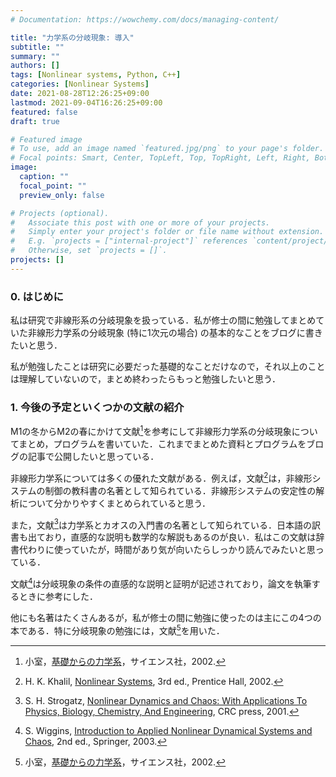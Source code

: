 ```yaml
---
# Documentation: https://wowchemy.com/docs/managing-content/

title: "力学系の分岐現象: 導入"
subtitle: ""
summary: ""
authors: []
tags: [Nonlinear systems, Python, C++]
categories: [Nonlinear Systems]
date: 2021-08-28T12:26:25+09:00
lastmod: 2021-09-04T16:26:25+09:00
featured: false
draft: true

# Featured image
# To use, add an image named `featured.jpg/png` to your page's folder.
# Focal points: Smart, Center, TopLeft, Top, TopRight, Left, Right, BottomLeft, Bottom, BottomRight.
image:
  caption: ""
  focal_point: ""
  preview_only: false

# Projects (optional).
#   Associate this post with one or more of your projects.
#   Simply enter your project's folder or file name without extension.
#   E.g. `projects = ["internal-project"]` references `content/project/deep-learning/index.md`.
#   Otherwise, set `projects = []`.
projects: []
---
```

### 0. はじめに
私は研究で非線形系の分岐現象を扱っている．私が修士の間に勉強してまとめていた非線形力学系の分岐現象 (特に1次元の場合) の基本的なことをブログに書きたいと思う．

私が勉強したことは研究に必要だった基礎的なことだけなので，それ以上のことは理解していないので，まとめ終わったらもっと勉強したいと思う．

### 1. 今後の予定といくつかの文献の紹介
M1の冬からM2の春にかけて文献[^1]を参考にして非線形力学系の分岐現象についてまとめ，プログラムを書いていた．これまでまとめた資料とプログラムをブログの記事で公開したいと思っている．

[^1]: 小室，[基礎からの力学系](https://www.saiensu.co.jp/book_support/sgc-17/)，サイエンス社，2002.

非線形力学系については多くの優れた文献がある．例えば，文献[^2]は，非線形システムの制御の教科書の名著として知られている．非線形システムの安定性の解析について分かりやすくまとめられていると思う．

[^2]: H. K. Khalil, [Nonlinear Systems](https://www.egr.msu.edu/~khalil/NonlinearControl/), 3rd ed., Prentice Hall, 2002.

また，文献[^3]は力学系とカオスの入門書の名著として知られている．日本語の訳書も出ており，直感的な説明も数学的な解説もあるのが良い．私はこの文献は辞書代わりに使っていたが，時間があり気が向いたらしっかり読んでみたいと思っている．

[^3]: S. H. Strogatz, [Nonlinear Dynamics and Chaos: With Applications To Physics, Biology, Chemistry, And Engineering](http://www.stevenstrogatz.com/books/nonlinear-dynamics-and-chaos-with-applications-to-physics-biology-chemistry-and-engineering), CRC press, 2001.

文献[^4]は分岐現象の条件の直感的な説明と証明が記述されており，論文を執筆するときに参考にした．

[^4]: S. Wiggins, [Introduction to Applied Nonlinear Dynamical Systems and Chaos](https://www.researchgate.net/publication/258629276_Introduction_To_Applied_Nonlinear_Dynamical_Systems_And_Chaos), 2nd ed., Springer, 2003.

他にも名著はたくさんあるが，私が修士の間に勉強に使ったのは主にこの4つの本である．特に分岐現象の勉強には，文献[^1]を用いた．